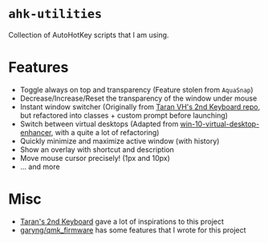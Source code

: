 # `ahk-utilities`

Collection of AutoHotKey scripts that I am using.

# Features

- Toggle always on top and transparency (Feature stolen from `AquaSnap`)
- Decrease/Increase/Reset the transparency of the window under mouse
- Instant window switcher (Originally from [Taran VH's 2nd Keyboard repo](https://github.com/TaranVH/2nd-keyboard), but refactored into classes + custom prompt before launching)
- Switch between virtual desktops (Adapted from [win-10-virtual-desktop-enhancer](https://github.com/sdias/win-10-virtual-desktop-enhancer), with a quite a lot of refactoring)
- Quickly minimize and maximize active window (with history)
- Show an overlay with shortcut and description
- Move mouse cursor precisely! (1px and 10px)
- ... and more

# Misc

- [Taran's 2nd Keyboard](https://github.com/TaranVH/2nd-keyboard/) gave a lot of inspirations to this project
- [garyng/qmk_firmware](https://github.com/garyng/qmk_firmware/) has some features that I wrote for this project